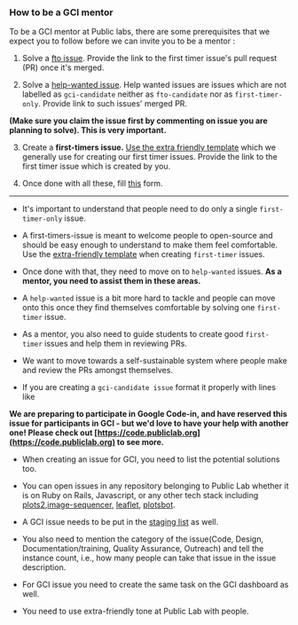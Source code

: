 ### How to be a GCI mentor

To be a GCI mentor at Public labs, there are some prerequisites that we expect you to follow before we can invite you to be a mentor :

1. Solve a [fto issue](https://code.publiclab.org/). Provide the link to the first timer issue's pull request (PR) once it's merged.

2. Solve a [help-wanted issue](https://github.com/publiclab/plots2/labels/help-wanted). Help wanted issues are issues which are not labelled as `gci-candidate` neither as `fto-candidate` nor as `first-timer-only`. Provide link to such issues' merged PR.

**(Make sure you claim the issue first by commenting on issue you are planning to solve). This is very important.**

3. Create a **first-timers issue.** [Use the extra friendly template](https://publiclab.org/notes/warren/10-31-2016/create-a-welcoming-first-timers-only-issue-to-invite-new-software-contributors) which we generally use for creating our first timer issues. Provide the link to the first timer issue which is created by you.

4. Once done with all these, fill [this](https://docs.google.com/forms/d/e/1FAIpQLScSBS-ddZN2H-lviUJbKlbV2VwP21fdIutXOCBzigRhmXJybw/viewform?usp=sf_link) form.
<hr>

* It's important to understand that people need to do only a single `first-timer-only` issue.

* A first-timers-issue is meant to welcome people to open-source and should be easy enough to understand to make them feel comfortable. Use the [extra-friendly template](https://publiclab.org/n/13667) when creating `first-timer` issues.

* Once done with that, they need to move on to `help-wanted` issues. **As a mentor, you need to assist them in these areas.**

* A `help-wanted` issue is a bit more hard to tackle and people can move onto this once they find themselves comfortable by solving one `first-timer` issue. 

* As a mentor, you also need to guide students to create good `first-timer` issues and help them in reviewing PRs.

* We want to move towards a self-sustainable system where people make and review the PRs amongst themselves.

* If you are creating a `gci-candidate issue` format it properly with
lines like

**We are preparing to participate in Google Code-in, and have reserved this issue for participants in GCI - but we'd love to have your help with another one! Please check out [https://code.publiclab.org](https://code.publiclab.org) to see more.**

* When creating an issue for GCI, you need to list the potential solutions too.

* You can open issues in any repository belonging to Public Lab whether it is on Ruby on Rails, Javascript, or any other tech stack including [plots2](https://github.com/publiclab/plots2),[image-sequencer](https://github.com/publiclab/image-sequencer), [leaflet](https://github.com/publiclab?utf8=%E2%9C%93&q=leaflet&type=&language=), [plotsbot](https://github.com/publiclab/plotsbot).

* A GCI issue needs to be put in the [staging list](https://github.com/publiclab/plots2/issues/3276) as well.

* You also need to mention the category of the issue(Code, Design, Documentation/training, Quality Assurance, Outreach) and tell the instance count, i.e., how many people can take that issue in the issue description.

* For GCI issue you need to create the same task on the GCI dashboard as well.

* You need to use extra-friendly tone at Public Lab with people.

